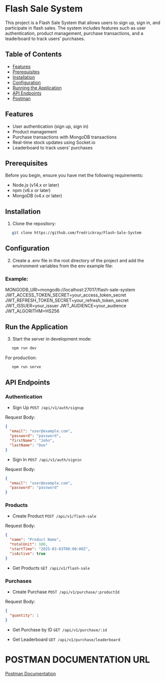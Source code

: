 # Flash Sale System

This project is a Flash Sale System that allows users to sign up, sign in, and participate in flash sales. The system includes features such as user authentication, product management, purchase transactions, and a leaderboard to track users' purchases.

## Table of Contents

- [Features](#features)
- [Prerequisites](#prerequisites)
- [Installation](#installation)
- [Configuration](#configuration)
- [Running the Application](#run-the-application)
- [API Endpoints](#api-endpoints)
- [Postman](#postman-documentation-url)

## Features

- User authentication (sign up, sign in)
- Product management
- Purchase transactions with MongoDB transactions
- Real-time stock updates using Socket.io
- Leaderboard to track users' purchases

## Prerequisites

Before you begin, ensure you have met the following requirements:

- Node.js (v14.x or later)
- npm (v6.x or later)
- MongoDB (v4.x or later)

## Installation

1. Clone the repository:

```sh
   git clone https://github.com/fredrickray/Flash-Sale-System
```
## Configuration
2. Create a .env file in the root directory of the project and add the environment variables from the env example file:

### Example: 
MONGODB_URI=mongodb://localhost:27017/flash-sale-system
JWT_ACCESS_TOKEN_SECRET=your_access_token_secret
JWT_REFRESH_TOKEN_SECRET=your_refresh_token_secret
JWT_ISSUER=your_issuer
JWT_AUDIENCE=your_audience
JWT_ALGORITHM=HS256


## Run the Application
3. Start the server in development mode:
```sh
   npm run dev
```
For production:
``` sh
   npm run serve
```


## API Endpoints
### Authentication
- Sign Up
``` POST /api/v1/auth/signup ```

Request Body:

```json
{
  "email": "user@example.com",
  "password": "password",
  "firstName": "John",
  "lastName": "Doe"
}
```

- Sign In
``` POST /api/v1/auth/signin ```

Request Body:
``` json
{
  "email": "user@example.com",
  "password": "password"
}
```


### Products
- Create Product
```POST /api/v1/flash-sale ```

Request Body:
``` json
{
  "name": "Product Name",
  "totalUnit": 100,
  "startTime": "2025-03-03T00:00:00Z",
  "isActive": true
}
```

- Get Products
``` GET /api/v1/flash-sale ```

### Purchases
- Create Purchase
``` POST /api/v1/purchase/:productId ```

Request Body:
``` json
{
  "quantity": 1
}
```

- Get Purchase by ID
``` GET /api/v1/purchase/:id ```

- Get Leaderboard
``` GET /api/v1/purchase/leaderboard ```



# POSTMAN DOCUMENTATION URL
[Postman Documentation](https://documenter.getpostman.com/view/21436608/2sAYdio9W8 )














